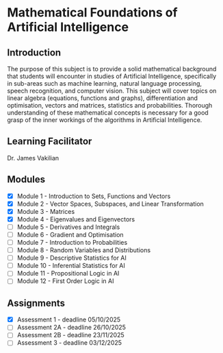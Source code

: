 # Mathematical Foundations of Artificial Intelligence

## Introduction
The purpose of this subject is to provide a solid mathematical background that students will encounter in studies of Artificial Intelligence, specifically in sub-areas such as machine learning, natural language processing, speech recognition, and computer vision. This subject will cover topics on linear algebra (equations, functions and graphs), differentiation and optimisation, vectors and matrices, statistics and probabilities. Thorough understanding of these mathematical concepts is necessary for a good grasp of the inner workings of the algorithms in Artificial Intelligence.

## Learning Facilitator
Dr. James Vakilian

## Modules
- [X] Module 1 - Introduction to Sets, Functions and Vectors
- [X] Module 2 - Vector Spaces, Subspaces, and Linear Transformation
- [X] Module 3 - Matrices
- [X] Module 4 - Eigenvalues and Eigenvectors
- [ ] Module 5 - Derivatives and Integrals
- [ ] Module 6 - Gradient and Optimisation
- [ ] Module 7 - Introduction to Probabilities
- [ ] Module 8 - Random Variables and Distributions
- [ ] Module 9 - Descriptive Statistics for AI
- [ ] Module 10 - Inferential Statistics for AI
- [ ] Module 11 - Propositional Logic in AI
- [ ] Module 12 - First Order Logic in AI

## Assignments
- [X] Assessment 1 - deadline 05/10/2025
- [ ] Assessment 2A - deadline 26/10/2025
- [ ] Assessment 2B - deadline 23/11/2025
- [ ] Assessment 3 - deadline 03/12/2025